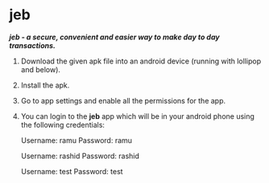 # jeb
***jeb - a secure, convenient and easier way to make day to day transactions.***

1) Download the given apk file into an android device (running with lollipop and below).

2) Install the apk. 

3) Go to app settings and enable all the permissions for the app.

4) You can login to the **jeb** app which will be in your android phone using the following credentials: 

      Username: ramu 
      Password: ramu

      Username: rashid 
      Password: rashid

      Username: test 
      Password: test
      
